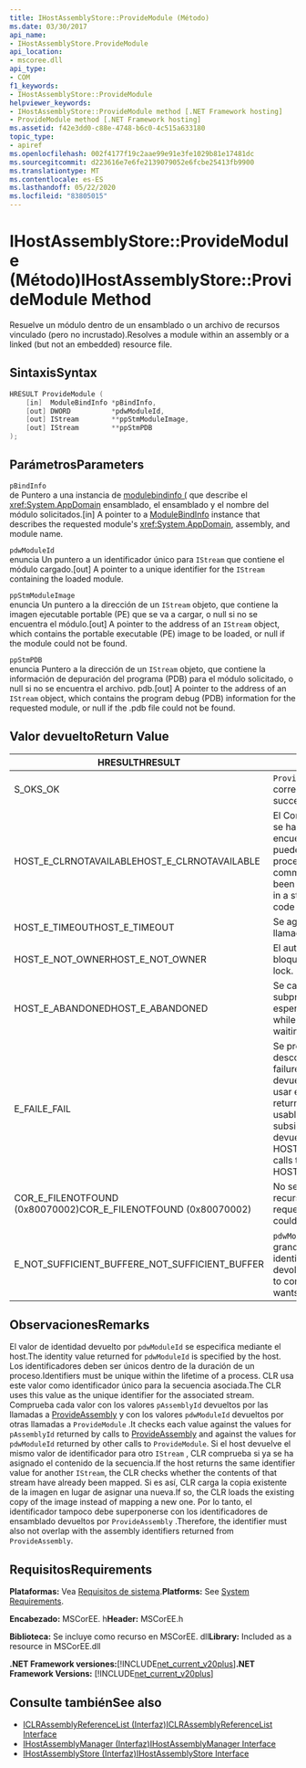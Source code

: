 ```yaml
---
title: IHostAssemblyStore::ProvideModule (Método)
ms.date: 03/30/2017
api_name:
- IHostAssemblyStore.ProvideModule
api_location:
- mscoree.dll
api_type:
- COM
f1_keywords:
- IHostAssemblyStore::ProvideModule
helpviewer_keywords:
- IHostAssemblyStore::ProvideModule method [.NET Framework hosting]
- ProvideModule method [.NET Framework hosting]
ms.assetid: f42e3dd0-c88e-4748-b6c0-4c515a633180
topic_type:
- apiref
ms.openlocfilehash: 002f4177f19c2aae99e91e3fe1029b81e17481dc
ms.sourcegitcommit: d223616e7e6fe2139079052e6fcbe25413fb9900
ms.translationtype: MT
ms.contentlocale: es-ES
ms.lasthandoff: 05/22/2020
ms.locfileid: "83805015"
---
```

# <a name="ihostassemblystoreprovidemodule-method"></a><span data-ttu-id="47c94-102">IHostAssemblyStore::ProvideModule (Método)</span><span class="sxs-lookup"><span data-stu-id="47c94-102">IHostAssemblyStore::ProvideModule Method</span></span>
<span data-ttu-id="47c94-103">Resuelve un módulo dentro de un ensamblado o un archivo de recursos vinculado (pero no incrustado).</span><span class="sxs-lookup"><span data-stu-id="47c94-103">Resolves a module within an assembly or a linked (but not an embedded) resource file.</span></span>  
  
## <a name="syntax"></a><span data-ttu-id="47c94-104">Sintaxis</span><span class="sxs-lookup"><span data-stu-id="47c94-104">Syntax</span></span>  
  
```cpp  
HRESULT ProvideModule (  
    [in]  ModuleBindInfo *pBindInfo,  
    [out] DWORD          *pdwModuleId,  
    [out] IStream        **ppStmModuleImage,  
    [out] IStream        **ppStmPDB  
);  
```  
  
## <a name="parameters"></a><span data-ttu-id="47c94-105">Parámetros</span><span class="sxs-lookup"><span data-stu-id="47c94-105">Parameters</span></span>  
 `pBindInfo`  
 <span data-ttu-id="47c94-106">de Puntero a una instancia de [modulebindinfo (](modulebindinfo-structure.md) que describe el <xref:System.AppDomain> ensamblado, el ensamblado y el nombre del módulo solicitados.</span><span class="sxs-lookup"><span data-stu-id="47c94-106">[in] A pointer to a [ModuleBindInfo](modulebindinfo-structure.md) instance that describes the requested module's <xref:System.AppDomain>, assembly, and module name.</span></span>  
  
 `pdwModuleId`  
 <span data-ttu-id="47c94-107">enuncia Un puntero a un identificador único para `IStream` que contiene el módulo cargado.</span><span class="sxs-lookup"><span data-stu-id="47c94-107">[out] A pointer to a unique identifier for the `IStream` containing the loaded module.</span></span>  
  
 `ppStmModuleImage`  
 <span data-ttu-id="47c94-108">enuncia Un puntero a la dirección de un `IStream` objeto, que contiene la imagen ejecutable portable (PE) que se va a cargar, o null si no se encuentra el módulo.</span><span class="sxs-lookup"><span data-stu-id="47c94-108">[out] A pointer to the address of an `IStream` object, which contains the portable executable (PE) image to be loaded, or null if the module could not be found.</span></span>  
  
 `ppStmPDB`  
 <span data-ttu-id="47c94-109">enuncia Puntero a la dirección de un `IStream` objeto, que contiene la información de depuración del programa (PDB) para el módulo solicitado, o null si no se encuentra el archivo. pdb.</span><span class="sxs-lookup"><span data-stu-id="47c94-109">[out] A pointer to the address of an `IStream` object, which contains the program debug (PDB) information for the requested module, or null if the .pdb file could not be found.</span></span>  
  
## <a name="return-value"></a><span data-ttu-id="47c94-110">Valor devuelto</span><span class="sxs-lookup"><span data-stu-id="47c94-110">Return Value</span></span>  
  
|<span data-ttu-id="47c94-111">HRESULT</span><span class="sxs-lookup"><span data-stu-id="47c94-111">HRESULT</span></span>|<span data-ttu-id="47c94-112">Descripción</span><span class="sxs-lookup"><span data-stu-id="47c94-112">Description</span></span>|  
|-------------|-----------------|  
|<span data-ttu-id="47c94-113">S_OK</span><span class="sxs-lookup"><span data-stu-id="47c94-113">S_OK</span></span>|<span data-ttu-id="47c94-114">`ProvideModule`se devolvió correctamente.</span><span class="sxs-lookup"><span data-stu-id="47c94-114">`ProvideModule` returned successfully.</span></span>|  
|<span data-ttu-id="47c94-115">HOST_E_CLRNOTAVAILABLE</span><span class="sxs-lookup"><span data-stu-id="47c94-115">HOST_E_CLRNOTAVAILABLE</span></span>|<span data-ttu-id="47c94-116">El Common Language Runtime (CLR) no se ha cargado en un proceso o el CLR se encuentra en un estado en el que no puede ejecutar código administrado ni procesar la llamada correctamente.</span><span class="sxs-lookup"><span data-stu-id="47c94-116">The common language runtime (CLR) has not been loaded into a process, or the CLR is in a state in which it cannot run managed code or process the call successfully.</span></span>|  
|<span data-ttu-id="47c94-117">HOST_E_TIMEOUT</span><span class="sxs-lookup"><span data-stu-id="47c94-117">HOST_E_TIMEOUT</span></span>|<span data-ttu-id="47c94-118">Se agotó el tiempo de espera de la llamada.</span><span class="sxs-lookup"><span data-stu-id="47c94-118">The call timed out.</span></span>|  
|<span data-ttu-id="47c94-119">HOST_E_NOT_OWNER</span><span class="sxs-lookup"><span data-stu-id="47c94-119">HOST_E_NOT_OWNER</span></span>|<span data-ttu-id="47c94-120">El autor de la llamada no posee el bloqueo.</span><span class="sxs-lookup"><span data-stu-id="47c94-120">The caller does not own the lock.</span></span>|  
|<span data-ttu-id="47c94-121">HOST_E_ABANDONED</span><span class="sxs-lookup"><span data-stu-id="47c94-121">HOST_E_ABANDONED</span></span>|<span data-ttu-id="47c94-122">Se canceló un evento mientras un subproceso o fibra bloqueados estaba esperando en él.</span><span class="sxs-lookup"><span data-stu-id="47c94-122">An event was canceled while a blocked thread or fiber was waiting on it.</span></span>|  
|<span data-ttu-id="47c94-123">E_FAIL</span><span class="sxs-lookup"><span data-stu-id="47c94-123">E_FAIL</span></span>|<span data-ttu-id="47c94-124">Se produjo un error grave desconocido.</span><span class="sxs-lookup"><span data-stu-id="47c94-124">An unknown catastrophic failure occurred.</span></span> <span data-ttu-id="47c94-125">Cuando un método devuelve E_FAIL, CLR ya no se puede usar en el proceso.</span><span class="sxs-lookup"><span data-stu-id="47c94-125">When a method returns E_FAIL, the CLR is no longer usable within the process.</span></span> <span data-ttu-id="47c94-126">Las llamadas subsiguientes a métodos de hospedaje devuelven HOST_E_CLRNOTAVAILABLE.</span><span class="sxs-lookup"><span data-stu-id="47c94-126">Subsequent calls to hosting methods return HOST_E_CLRNOTAVAILABLE.</span></span>|  
|<span data-ttu-id="47c94-127">COR_E_FILENOTFOUND (0x80070002)</span><span class="sxs-lookup"><span data-stu-id="47c94-127">COR_E_FILENOTFOUND (0x80070002)</span></span>|<span data-ttu-id="47c94-128">No se encontró el ensamblado o el recurso vinculado solicitado.</span><span class="sxs-lookup"><span data-stu-id="47c94-128">The requested assembly or linked resource could not be located.</span></span>|  
|<span data-ttu-id="47c94-129">E_NOT_SUFFICIENT_BUFFER</span><span class="sxs-lookup"><span data-stu-id="47c94-129">E_NOT_SUFFICIENT_BUFFER</span></span>|<span data-ttu-id="47c94-130">`pdwModuleId`no es lo suficientemente grande como para contener el identificador que el host desea devolver.</span><span class="sxs-lookup"><span data-stu-id="47c94-130">`pdwModuleId` is not large enough to contain the identifier that the host wants to return.</span></span>|  
  
## <a name="remarks"></a><span data-ttu-id="47c94-131">Observaciones</span><span class="sxs-lookup"><span data-stu-id="47c94-131">Remarks</span></span>  
 <span data-ttu-id="47c94-132">El valor de identidad devuelto por `pdwModuleId` se especifica mediante el host.</span><span class="sxs-lookup"><span data-stu-id="47c94-132">The identity value returned for `pdwModuleId` is specified by the host.</span></span> <span data-ttu-id="47c94-133">Los identificadores deben ser únicos dentro de la duración de un proceso.</span><span class="sxs-lookup"><span data-stu-id="47c94-133">Identifiers must be unique within the lifetime of a process.</span></span> <span data-ttu-id="47c94-134">CLR usa este valor como identificador único para la secuencia asociada.</span><span class="sxs-lookup"><span data-stu-id="47c94-134">The CLR uses this value as the unique identifier for the associated stream.</span></span> <span data-ttu-id="47c94-135">Comprueba cada valor con los valores `pAssemblyId` devueltos por las llamadas a [ProvideAssembly](ihostassemblystore-provideassembly-method.md) y con los valores `pdwModuleId` devueltos por otras llamadas a `ProvideModule` .</span><span class="sxs-lookup"><span data-stu-id="47c94-135">It checks each value against the values for `pAssemblyId` returned by calls to [ProvideAssembly](ihostassemblystore-provideassembly-method.md) and against the values for `pdwModuleId` returned by other calls to `ProvideModule`.</span></span> <span data-ttu-id="47c94-136">Si el host devuelve el mismo valor de identificador para otro `IStream` , CLR comprueba si ya se ha asignado el contenido de la secuencia.</span><span class="sxs-lookup"><span data-stu-id="47c94-136">If the host returns the same identifier value for another `IStream`, the CLR checks whether the contents of that stream have already been mapped.</span></span> <span data-ttu-id="47c94-137">Si es así, CLR carga la copia existente de la imagen en lugar de asignar una nueva.</span><span class="sxs-lookup"><span data-stu-id="47c94-137">If so, the CLR loads the existing copy of the image instead of mapping a new one.</span></span> <span data-ttu-id="47c94-138">Por lo tanto, el identificador tampoco debe superponerse con los identificadores de ensamblado devueltos por `ProvideAssembly` .</span><span class="sxs-lookup"><span data-stu-id="47c94-138">Therefore, the identifier must also not overlap with the assembly identifiers returned from `ProvideAssembly`.</span></span>  
  
## <a name="requirements"></a><span data-ttu-id="47c94-139">Requisitos</span><span class="sxs-lookup"><span data-stu-id="47c94-139">Requirements</span></span>  
 <span data-ttu-id="47c94-140">**Plataformas:** Vea [Requisitos de sistema](../../get-started/system-requirements.md).</span><span class="sxs-lookup"><span data-stu-id="47c94-140">**Platforms:** See [System Requirements](../../get-started/system-requirements.md).</span></span>  
  
 <span data-ttu-id="47c94-141">**Encabezado:** MSCorEE. h</span><span class="sxs-lookup"><span data-stu-id="47c94-141">**Header:** MSCorEE.h</span></span>  
  
 <span data-ttu-id="47c94-142">**Biblioteca:** Se incluye como recurso en MSCorEE. dll</span><span class="sxs-lookup"><span data-stu-id="47c94-142">**Library:** Included as a resource in MSCorEE.dll</span></span>  
  
 <span data-ttu-id="47c94-143">**.NET Framework versiones:**[!INCLUDE[net_current_v20plus](../../../../includes/net-current-v20plus-md.md)]</span><span class="sxs-lookup"><span data-stu-id="47c94-143">**.NET Framework Versions:** [!INCLUDE[net_current_v20plus](../../../../includes/net-current-v20plus-md.md)]</span></span>  
  
## <a name="see-also"></a><span data-ttu-id="47c94-144">Consulte también</span><span class="sxs-lookup"><span data-stu-id="47c94-144">See also</span></span>

- [<span data-ttu-id="47c94-145">ICLRAssemblyReferenceList (Interfaz)</span><span class="sxs-lookup"><span data-stu-id="47c94-145">ICLRAssemblyReferenceList Interface</span></span>](iclrassemblyreferencelist-interface.md)
- [<span data-ttu-id="47c94-146">IHostAssemblyManager (Interfaz)</span><span class="sxs-lookup"><span data-stu-id="47c94-146">IHostAssemblyManager Interface</span></span>](ihostassemblymanager-interface.md)
- [<span data-ttu-id="47c94-147">IHostAssemblyStore (Interfaz)</span><span class="sxs-lookup"><span data-stu-id="47c94-147">IHostAssemblyStore Interface</span></span>](ihostassemblystore-interface.md)
